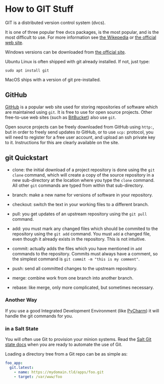 # How to GIT Stuff

GIT is a distributed version control system (dvcs).

It is one of three popular free dvcs packages, is the most popular,
and is the most difficult to use. For more information see 
[the Wikepedia](https://en.wikipedia.org/wiki/Git) or
[the official web site](https://git-scm.com/).

Windows versions can be downloaded from
[the official site](https://git-scm.com/downloads).

Ubuntu Linux is often shipped with git already installed.  If not,
just type:

    sudo apt install git
    
MacOS ships with a version of git pre-installed.

## GitHub

[GitHub](https://github.com/) is a popular web site used for storing repositories of software
which are maintained using `git`.  It is free to use for open source
projects. Other free-to-use web sites (such as [BitBucket](https://bitbucket.org/))
also use `git`.  

Open source projects can be freely downloaded from GitHub using `http:`,
but in order to freely send updates _to_ GitHub, or to use `scp:` protocol,
you will need to register for a free user account, and upload an ssh private
key to it. Instructions for this are clearly available on the site.

## git Quickstart

- clone: the initial download of a project repository is done using the
`git clone` command, which will create a copy of the source repository in
a new sub-directory at the location where you type the `clone` command.  All other 
`git` commands are typed from within that sub-directory.

- branch: make a new name for versions of software in your repository.

- checkout: switch the text in your working files to a different branch.

- pull: you get updates of an upstream repository using the `git pull` command. 

- add: you must mark any changed files which should be commited to the repository
using the `git add` command.  You must `add` a changed file, even though it already
exists in the repository. This is not intuitive.

- commit: actually adds the files which you have mentioned in `add` commands
to the repository.  Commits must always have a comment, so the simplest command
is `git commit -m "this is my comment"`.

- push: send all committed changes to the upstream repository.

- merge: combine work from one branch into another branch.

- rebase: like merge, only more complicated, but sometimes necessary.

### Another Way

If you use a good Integrated Development Environment 
(like [PyCharm](https://www.jetbrains.com/pycharm/))
it will handle the git commands for you.

### in a Salt State

You will often use Git to provision your minion systems.
Read the [Salt Git state docs](https://docs.saltstack.com/en/latest/ref/states/all/salt.states.git.html)
when you are ready to automate the use of Git.

Loading a directory tree from a Git repo can be as simple as:

```yaml
foo_app:
  git.latest:
    - name: https://mydomain.tld/apps/foo.git
    - target: /var/www/foo
```
